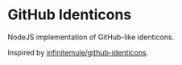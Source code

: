 # GitHub Identicons

NodeJS implementation of GitHub-like identicons.

Inspired by [infinitemule/github-identicons](https://github.com/infinitemule/github-identicons).